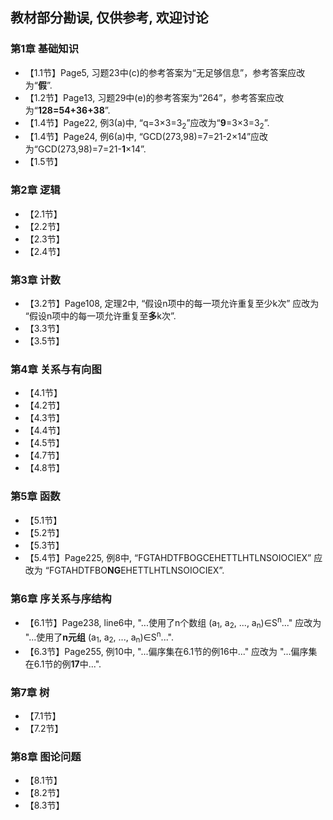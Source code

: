 ## 教材部分勘误, 仅供参考, 欢迎讨论
### 第1章 基础知识
* 【1.1节】Page5, 习题23中(c)的参考答案为“无足够信息”，参考答案应改为“**假**”.
* 【1.2节】Page13, 习题29中(e)的参考答案为“264”，参考答案应改为“**128=54+36+38**”.
* 【1.4节】Page22, 例3(a)中, “q=3×3=3<sub>2</sub>”应改为“**9**=3×3=3<sub>2</sub>”.
* 【1.4节】Page24, 例6(a)中, “GCD(273,98)=7=21-2×14”应改为“GCD(273,98)=7=21-**1**×14”.
* 【1.5节】 

### 第2章 逻辑
* 【2.1节】 
* 【2.2节】 
* 【2.3节】 
* 【2.4节】 

### 第3章 计数
* 【3.2节】Page108, 定理2中, “假设n项中的每一项允许重复至少k次” 应改为 “假设n项中的每一项允许重复至**多**k次”.
* 【3.3节】 
* 【3.5节】 

### 第4章 关系与有向图
* 【4.1节】 
* 【4.2节】 
* 【4.3节】 
* 【4.4节】 
* 【4.5节】 
* 【4.7节】 
* 【4.8节】 

### 第5章 函数
* 【5.1节】 
* 【5.2节】 
* 【5.3节】 
* 【5.4节】Page225, 例8中, “FGTAHDTFBOGCEHETTLHTLNSOIOCIEX” 应改为 “FGTAHDTFBO**NG**EHETTLHTLNSOIOCIEX”.

### 第6章 序关系与序结构
* 【6.1节】Page238, line6中, "...使用了n个数组 (a<sub>1</sub>, a<sub>2</sub>, ..., a<sub>n</sub>)∈S<sup>n</sup>..." 应改为 "...使用了**n元组** (a<sub>1</sub>, a<sub>2</sub>, ..., a<sub>n</sub>)∈S<sup>n</sup>...".
* 【6.3节】Page255, 例10中, "...偏序集在6.1节的例16中..." 应改为 "...偏序集在6.1节的例**17**中...".


### 第7章 树
* 【7.1节】 
* 【7.2节】 

### 第8章 图论问题
* 【8.1节】 
* 【8.2节】 
* 【8.3节】 









